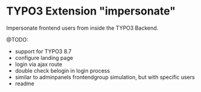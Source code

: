 # TYPO3 Extension "impersonate"
Impersonate frontend users from inside the TYPO3 Backend.

@TODO:
- support for TYPO3 8.7
- configure landing page
- login via ajax route
- double check belogin in login process
- similar to adminpanels frontendgroup simulation, but with specific users
- readme